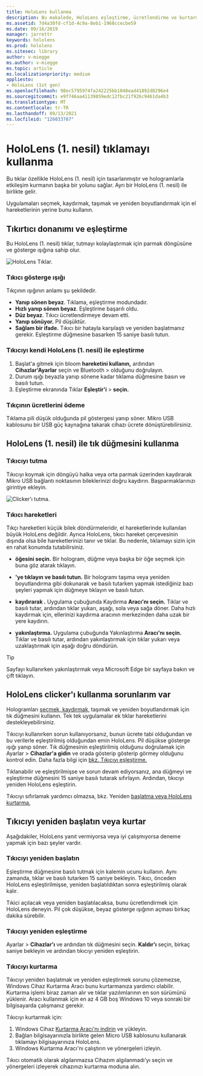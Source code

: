 ```yaml
---
title: HoloLens kullanma
description: Bu makalede, HoloLens eşleştirme, ücretlendirme ve kurtarma dahil olmak üzere HoloLens nasıl kullanabileceğiniz açıklanmıştır.
ms.assetid: 7d4a30fd-cf1d-4c9a-8eb1-1968ccecbe59
ms.date: 09/16/2019
manager: jarrettr
keywords: hololens
ms.prod: hololens
ms.sitesec: library
author: v-miegge
ms.author: v-miegge
ms.topic: article
ms.localizationpriority: medium
appliesto:
- HoloLens (1st gen)
ms.openlocfilehash: 98ec5795974fa242225bb1048ead41892d8296e4
ms.sourcegitcommit: e9f746aa41139859edc12fbc21f926c9461da4b3
ms.translationtype: MT
ms.contentlocale: tr-TR
ms.lasthandoff: 09/13/2021
ms.locfileid: "126033787"
---
```

# <a name="use-the-hololens-1st-gen-clicker"></a>HoloLens (1. nesil) tıklamayı kullanma

Bu tıklar özellikle HoloLens (1. nesil) için tasarlanmıştır ve hologramlarla etkileşim kurmanın başka bir yolunu sağlar. Ayrı bir HoloLens (1. nesil) ile birlikte gelir.

Uygulamaları seçmek, kaydırmak, taşımak ve yeniden boyutlandırmak için el hareketlerinin yerine bunu kullanın.

## <a name="clicker-hardware-and-pairing"></a>Tıkırtıcı donanımı ve eşleştirme

Bu HoloLens (1. nesil) tıklar, tutmayı kolaylaştırmak için parmak döngüsüne ve gösterge ışığına sahip olur.

![HoloLens Tıklar.](images/use-hololens-clicker-1.png)

### <a name="clicker-indicator-lights"></a>Tıkıcı gösterge ışığı

Tıkçının ışığının anlamı şu şekildedir.

- **Yanıp sönen beyaz**. Tıklama, eşleştirme modundadır.
- **Hızlı yanıp sönen beyaz**. Eşleştirme başarılı oldu.
- **Düz beyaz**. Tıkıcı ücretlendirmeye devam etti.
- **Yanıp sönüyor.** Pil düşüktür.
- **Sağlam bir ifade.** Tıkıcı bir hatayla karşılaştı ve yeniden başlatmanız gerekir. Eşleştirme düğmesine basarken 15 saniye basılı tutun.

### <a name="pair-the-clicker-with-your-hololens-1st-gen"></a>Tıkıcıyı kendi HoloLens (1. nesil) ile eşleştirme

1. Başlat'a gitmek için bloom **hareketini kullanın,** ardından **Cihazlar'Ayarlar** seçin ve Bluetooth  >   olduğunu doğrulayın.
1. Durum ışığı beyazla yanıp sönene kadar tıklama düğmesine basın ve basılı tutun.
1. Eşleştirme ekranında Tıklar **Eşleştir'i**  >  **seçin.**

### <a name="charge-the-clicker"></a>Tıkçının ücretlerini ödeme

Tıklama pili düşük olduğunda pil göstergesi yanıp söner. Mikro USB kablosunu bir USB güç kaynağına takarak cihazı ücrete dönüştürebilirsiniz.

## <a name="use-the-clicker-with-hololens-1st-gen"></a>HoloLens (1. nesil) ile tık düğmesini kullanma

### <a name="hold-the-clicker"></a>Tıkıcıyı tutma

Tıkıcıyı koymak için döngüyü halka veya orta parmak üzerinden kaydırarak Mikro USB bağlantı noktasının bileklerinizi doğru kaydırın. Başparmaklarınızı girintiye ekleyin.

![Clicker'ı tutma.](images/use-hololens-clicker-2.png)

### <a name="clicker-gestures"></a>Tıkıcı hareketleri

Tıkçı hareketleri küçük bilek döndürmeleridir, el hareketlerinde kullanılan büyük HoloLens değildir. Ayrıca HoloLens, tıkıcı hareket çerçevesinin dışında olsa bile hareketlerinizi tanır ve tıklar. Bu nedenle, tıklamayı sizin için en rahat konumda tutabilirsiniz. [](hololens1-basic-usage.md)

- **öğesini seçin.** Bir hologram, düğme veya başka bir öğe seçmek için buna göz atarak tıklayın.

- **'ye tıklayın ve basılı tutun.** Bir hologramı taşıma veya yeniden boyutlandırma gibi dokunarak ve basılı tutarken yapmak istediğiniz bazı şeyleri yapmak için düğmeye tıklayın ve basılı tutun.

- **kaydırarak .** Uygulama çubuğunda Kaydırma **Aracı'nı seçin.** Tıklar ve basılı tutar, ardından tıklar yukarı, aşağı, sola veya sağa döner. Daha hızlı kaydırmak için, ellerinizi kaydırma aracının merkezinden daha uzak bir yere kaydırın.

- **yakınlaştırma.** Uygulama çubuğunda Yakınlaştırma **Aracı'nı seçin.** Tıklar ve basılı tutar, ardından yakınlaştırmak için tıklar yukarı veya uzaklaştırmak için aşağı doğru döndürün.

> [!TIP]
> Sayfayı kullanırken yakınlaştırmak veya Microsoft Edge bir sayfaya bakın ve çift tıklayın.

## <a name="im-having-problems-using-the-hololens-clicker"></a>HoloLens clicker'ı kullanma sorunlarım var

Hologramları [seçmek, kaydırmak,](hololens1-clicker.md) taşımak ve yeniden boyutlandırmak için tık düğmesini kullanın. Tek tek uygulamalar ek tıklar hareketlerini destekleyebilirsiniz.

Tıkıcıyı kullanırken sorun kullanıyorsanız, bunun ücrete tabi olduğundan ve bu verilerle eşleştirilmiş olduğundan emin HoloLens. Pil düşükse gösterge ışığı yanıp söner. Tık düğmesinin eşleştirilmiş olduğunu doğrulamak için Ayarlar  >  **Cihazlar'a gidin** ve orada gösterip gösterip görmey olduğunu kontrol edin. Daha fazla bilgi için [bkz. Tıkıcıyı eşleştirme.](hololens1-clicker.md)

Tıklanabilir ve eşleştirilmişse ve sorun devam ediyorsanız, ana düğmeyi ve eşleştirme düğmesini 15 saniye basılı tutarak sıfırlayın. Ardından, tıkıcıyı yeniden HoloLens eşleştirin.

Tıkıcıyı sıfırlamak yardımcı olmazsa, bkz. Yeniden [başlatma veya HoloLens kurtarma.](hololens1-clicker.md#restart-or-recover-the-clicker)
## <a name="restart-or-recover-the-clicker"></a>Tıkıcıyı yeniden başlatın veya kurtar

Aşağıdakiler, HoloLens yanıt vermiyorsa veya iyi çalışmıyorsa deneme yapmak için bazı şeyler vardır.

### <a name="restart-the-clicker"></a>Tıkıcıyı yeniden başlatın

Eşleştirme düğmesine basılı tutmak için kalemin ucunu kullanın. Aynı zamanda, tıklar ve basılı tutarken 15 saniye bekleyin. Tıkıcı, önceden HoloLens eşleştirilmişse, yeniden başlatıldıktan sonra eşleştirilmiş olarak kalır.

Tıkici açılacak veya yeniden başlatılacaksa, bunu ücretlendirmek için HoloLens deneyin. Pil çok düşükse, beyaz gösterge ışığının açması birkaç dakika sürebilir.

### <a name="re-pair-the-clicker"></a>Tıkıcıyı yeniden eşleştirme

Ayarlar   >  **Cihazlar'ı** ve ardından tık düğmesini seçin. **Kaldır'ı** seçin, birkaç saniye bekleyin ve ardından tıkıcıyı yeniden eşleştirin.

### <a name="recover-the-clicker"></a>Tıkıcıyı kurtarma

Tıkıcıyı yeniden başlatmak ve yeniden eşleştirmek sorunu çözemezse, Windows Cihaz Kurtarma Aracı bunu kurtarmanıza yardımcı olabilir. Kurtarma işlemi biraz zaman alır ve tıklar yazılımlarının en son sürümünü yüklenir. Aracı kullanmak için en az 4 GB boş Windows 10 veya sonraki bir bilgisayarda çalışmanız gerekir.

Tıkıcıyı kurtarmak için:

1. Windows Cihaz [Kurtarma Aracı'nı indirin](https://dev.azure.com/ContentIdea/ContentIdea/_queries/query/8a004dbe-73f8-4a32-94bc-368fc2f2a895/) ve yükleyin.
1. Bağlan bilgisayarınızla birlikte gelen Micro USB kablosunu kullanarak tıklamayı bilgisayarınıza HoloLens.
1. Windows Kurtarma Aracı'nı çalıştırın ve yönergeleri izleyin.

Tıkıcı otomatik olarak algılanmazsa Cihazım algılanmadı'yı seçin ve yönergeleri izleyerek cihazınızı kurtarma moduna alın. 

